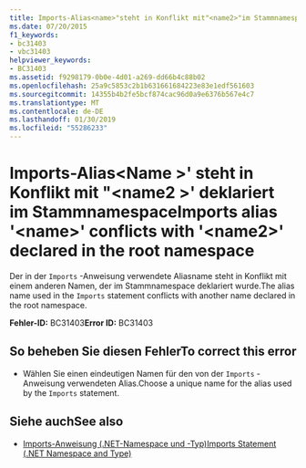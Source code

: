 ```yaml
---
title: Imports-Alias<name>"steht in Konflikt mit"<name2>"im Stammnamespace deklariert
ms.date: 07/20/2015
f1_keywords:
- bc31403
- vbc31403
helpviewer_keywords:
- BC31403
ms.assetid: f9298179-0b0e-4d01-a269-dd66b4c88b02
ms.openlocfilehash: 25a9c5853c2b1b631661684223e83e1edf561603
ms.sourcegitcommit: 14355b4b2fe5bcf874cac96d0a9e6376b567e4c7
ms.translationtype: MT
ms.contentlocale: de-DE
ms.lasthandoff: 01/30/2019
ms.locfileid: "55286233"
---
```

# <a name="imports-alias-name-conflicts-with-name2-declared-in-the-root-namespace"></a><span data-ttu-id="a80b0-102">Imports-Alias\<Name >' steht in Konflikt mit "\<name2 >' deklariert im Stammnamespace</span><span class="sxs-lookup"><span data-stu-id="a80b0-102">Imports alias '\<name>' conflicts with '\<name2>' declared in the root namespace</span></span>
<span data-ttu-id="a80b0-103">Der in der `Imports` -Anweisung verwendete Aliasname steht in Konflikt mit einem anderen Namen, der im Stammnamespace deklariert wurde.</span><span class="sxs-lookup"><span data-stu-id="a80b0-103">The alias name used in the `Imports` statement conflicts with another name declared in the root namespace.</span></span>  
  
 <span data-ttu-id="a80b0-104">**Fehler-ID:** BC31403</span><span class="sxs-lookup"><span data-stu-id="a80b0-104">**Error ID:** BC31403</span></span>  
  
## <a name="to-correct-this-error"></a><span data-ttu-id="a80b0-105">So beheben Sie diesen Fehler</span><span class="sxs-lookup"><span data-stu-id="a80b0-105">To correct this error</span></span>  
  
-   <span data-ttu-id="a80b0-106">Wählen Sie einen eindeutigen Namen für den von der `Imports` -Anweisung verwendeten Alias.</span><span class="sxs-lookup"><span data-stu-id="a80b0-106">Choose a unique name for the alias used by the `Imports` statement.</span></span>  
  
## <a name="see-also"></a><span data-ttu-id="a80b0-107">Siehe auch</span><span class="sxs-lookup"><span data-stu-id="a80b0-107">See also</span></span>
- [<span data-ttu-id="a80b0-108">Imports-Anweisung (.NET-Namespace und -Typ)</span><span class="sxs-lookup"><span data-stu-id="a80b0-108">Imports Statement (.NET Namespace and Type)</span></span>](../../visual-basic/language-reference/statements/imports-statement-net-namespace-and-type.md)

